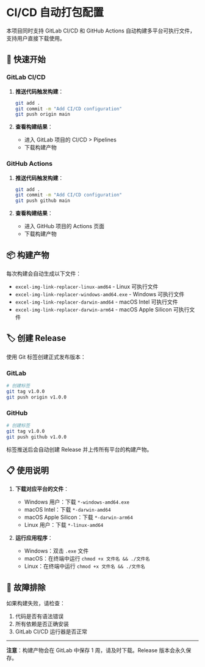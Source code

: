# CI/CD 自动打包配置

本项目同时支持 GitLab CI/CD 和 GitHub Actions 自动构建多平台可执行文件，支持用户直接下载使用。

## 🚀 快速开始

### GitLab CI/CD

1. **推送代码触发构建**：
   ```bash
   git add .
   git commit -m "Add CI/CD configuration"
   git push origin main
   ```

2. **查看构建结果**：
   - 进入 GitLab 项目的 CI/CD > Pipelines
   - 下载构建产物

### GitHub Actions

1. **推送代码触发构建**：
   ```bash
   git add .
   git commit -m "Add CI/CD configuration"
   git push github main
   ```

2. **查看构建结果**：
   - 进入 GitHub 项目的 Actions 页面
   - 下载构建产物

## 📦 构建产物

每次构建会自动生成以下文件：

- `excel-img-link-replacer-linux-amd64` - Linux 可执行文件
- `excel-img-link-replacer-windows-amd64.exe` - Windows 可执行文件  
- `excel-img-link-replacer-darwin-amd64` - macOS Intel 可执行文件
- `excel-img-link-replacer-darwin-arm64` - macOS Apple Silicon 可执行文件

## 🏷️ 创建 Release

使用 Git 标签创建正式发布版本：

### GitLab
```bash
# 创建标签
git tag v1.0.0
git push origin v1.0.0
```

### GitHub
```bash
# 创建标签
git tag v1.0.0
git push github v1.0.0
```

标签推送后会自动创建 Release 并上传所有平台的构建产物。

## 📋 使用说明

1. **下载对应平台的文件**：
   - Windows 用户：下载 `*-windows-amd64.exe`
   - macOS Intel：下载 `*-darwin-amd64`
   - macOS Apple Silicon：下载 `*-darwin-arm64`
   - Linux 用户：下载 `*-linux-amd64`

2. **运行应用程序**：
   - Windows：双击 `.exe` 文件
   - macOS：在终端中运行 `chmod +x 文件名 && ./文件名`
   - Linux：在终端中运行 `chmod +x 文件名 && ./文件名`

## 🔧 故障排除

如果构建失败，请检查：
1. 代码是否有语法错误
2. 所有依赖是否正确安装
3. GitLab CI/CD 运行器是否正常

---

**注意**：构建产物会在 GitLab 中保存 1 周，请及时下载。Release 版本会永久保存。
